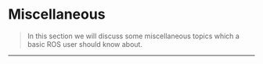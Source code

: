 # Miscellaneous

  <blockquote>In this section we will discuss some miscellaneous topics which a basic ROS user should know about.</blockquote>

<hr>